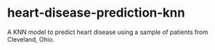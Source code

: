 # heart-disease-prediction-knn
A KNN model to predict heart disease using a sample of patients from Cleveland, Ohio.

